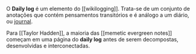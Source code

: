O **Daily log** é um elemento do [[wikilogging]]. Trata-se de um conjunto de anotações que contém pensamentos transitórios e é análogo a um diário, ou [journal]([[journaling]]).

Para [[Taylor Hadden]], a maioria das [[memetic evergreen notes]] começam em uma página do **daily log** antes de serem decompostas, desenvolvidas e interconectadas.